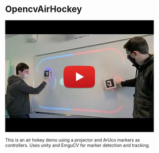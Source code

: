 # OpencvAirHockey

[![Preview Video](preview.jpg)](https://www.youtube.com/watch?v=Vmlssh6ExWE)

This is an air hokey demo using a projector and ArUco markers as controllers.
Uses unity and EmguCV for marker detection and tracking.
